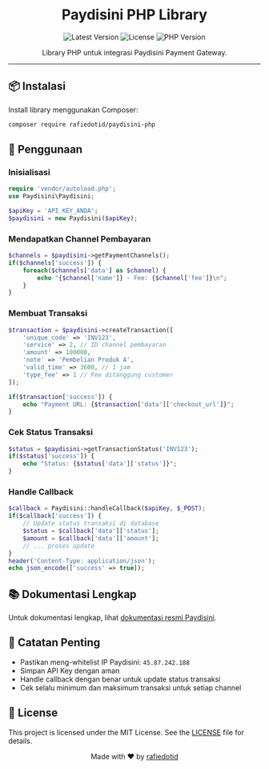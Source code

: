 <h1 align="center">Paydisini PHP Library</h1>

<p align="center">
  <img src="https://img.shields.io/packagist/v/username/paydisini-php?style=flat-square" alt="Latest Version">
  <img src="https://img.shields.io/packagist/l/username/paydisini-php?style=flat-square" alt="License">
  <img src="https://img.shields.io/packagist/php-v/username/paydisini-php?style=flat-square" alt="PHP Version">
</p>

<p align="center">
  Library PHP untuk integrasi Paydisini Payment Gateway.
</p>

---

<h2>📦 Instalasi</h2>

<p>Install library menggunakan Composer:</p>

```bash
composer require rafiedotid/paydisini-php
```
<h2>🚀 Penggunaan</h2><h3>Inisialisasi</h3>

```php
require 'vendor/autoload.php';
use Paydisini\Paydisini;

$apiKey = 'API_KEY_ANDA';
$paydisini = new Paydisini($apiKey);
```
<h3>Mendapatkan Channel Pembayaran</h3>

```php
$channels = $paydisini->getPaymentChannels();
if($channels['success']) {
    foreach($channels['data'] as $channel) {
        echo "{$channel['name']} - Fee: {$channel['fee']}\n";
    }
}
```
<h3>Membuat Transaksi</h3>

```php
$transaction = $paydisini->createTransaction([
    'unique_code' => 'INV123',
    'service' => 2, // ID channel pembayaran
    'amount' => 100000,
    'note' => 'Pembelian Produk A',
    'valid_time' => 3600, // 1 jam
    'type_fee' => 1 // Fee ditanggung customer
]);

if($transaction['success']) {
    echo "Payment URL: {$transaction['data']['checkout_url']}";
}
```
<h3>Cek Status Transaksi</h3>

```php
$status = $paydisini->getTransactionStatus('INV123');
if($status['success']) {
    echo "Status: {$status['data']['status']}";
}
```
<h3>Handle Callback</h3>

```php
$callback = Paydisini::handleCallback($apiKey, $_POST);
if($callback['success']) {
    // Update status transaksi di database
    $status = $callback['data']['status'];
    $amount = $callback['data']['amount'];
    // ... proses update
}
header('Content-Type: application/json');
echo json_encode(['success' => true]);
```

<h2>📚 Dokumentasi Lengkap</h2><p>Untuk dokumentasi lengkap, lihat <a href="https://paydisini.co.id">dokumentasi resmi Paydisini</a>.</p>
<h2>📝 Catatan Penting</h2><ul> <li>Pastikan meng-whitelist IP Paydisini: <code>45.87.242.188</code></li> <li>Simpan API Key dengan aman</li> <li>Handle callback dengan benar untuk update status transaksi</li> <li>Cek selalu minimum dan maksimum transaksi untuk setiap channel</li> </ul>
<h2>📜 License</h2><p>This project is licensed under the MIT License. See the <a href="LICENSE">LICENSE</a> file for details.</p><p align="center"> Made with ❤️ by <a href="https://github.com/rafiedotid">rafiedotid</a> </p>
